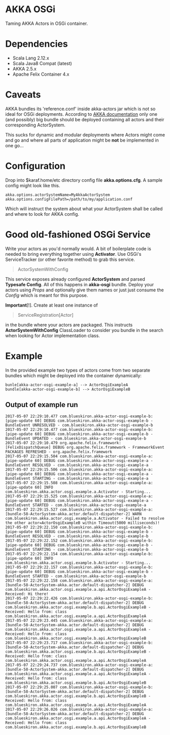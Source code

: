 # AKKA OSGi
Taming AKKA Actors in OSGi container.

# Dependencies

 * Scala Lang 2.12.x
 * Scala Java8 Compat (latest)
 * AKKA 2.5.x
 * Apache Felix Container 4.x

# Caveats
AKKA bundles its 'reference.conf' inside akka-actors jar which is not so ideal for OSGi deployments. According to [AKKA documentation](http://doc.akka.io/docs/akka/current/additional/osgi.html#Intended_Use) only one (and possibly) big bundle should be deployed containing all actors and their corresponding ActorSystem.

This sucks for dynamic and modular deployments where Actors might come and go and where all parts of application might be __not__ be implemented in one go...

# Configuration
Drop into $karaf.home/etc directory config file __akka.options.cfg__.
A sample config might look like this.

	akka.options.actorSystemName=MyAkkaActorSystem
	akka.options.configFilePath=/path/to/my/application.conf

Which will instruct the system about what your ActorSystem shall be called and where to look for AKKA config.

# Good old-fashioned OSGi Service
Write your actors as you'd normally would. A bit of boilerplate code is needed to bring everything together using __Activator__. Use OSGi's ServiceTracker (or other favorite method) to grab this service.

> ActorSystemWithConfig

This service exposes already configured __ActorSystem__ and parsed __Typesafe Config__. All of this happens in __akka-osgi__ bundle. Deploy your actors using _Props_ and optionally give them names or just just consume the _Config_ which is meant for this purpose.

__Important__[!]. Create at least one instance of

> ServiceRegistration[Actor]

in the bundle where your actors are packaged. This instructs __ActorSystemWithConfig__ ClassLoader to consider you bundle in the search when looking for Actor implementation class.

# Example
In the provided example two types of actors come from two separate bundles which might be deployed into the container dynamically:

	bunle[akka-actor-osgi-example-a] --> ActorOsgiExampleA
	bundle[akka-actor-osgi-example-b] --> ActorOsgiExampleB

## Output of example run

	2017-05-07 22:29:10.477 com.blueskiron.akka-actor-osgi-example-b:[pipe-update 60] DEBUG com.blueskiron.akka-actor-osgi-example-b - BundleEvent UNRESOLVED - com.blueskiron.akka-actor-osgi-example-b
	2017-05-07 22:29:10.477 com.blueskiron.akka-actor-osgi-example-b:[pipe-update 60] DEBUG com.blueskiron.akka-actor-osgi-example-b - BundleEvent UPDATED - com.blueskiron.akka-actor-osgi-example-b
	2017-05-07 22:29:10.479 org.apache.felix.framework:[FelixDispatchQueue] DEBUG org.apache.felix.framework - FrameworkEvent PACKAGES REFRESHED - org.apache.felix.framework
	2017-05-07 22:29:15.504 com.blueskiron.akka-actor-osgi-example-a:[pipe-update 60] DEBUG com.blueskiron.akka-actor-osgi-example-a - BundleEvent RESOLVED - com.blueskiron.akka-actor-osgi-example-a
	2017-05-07 22:29:15.506 com.blueskiron.akka-actor-osgi-example-a:[pipe-update 60] DEBUG com.blueskiron.akka-actor-osgi-example-a - BundleEvent STARTING - com.blueskiron.akka-actor-osgi-example-a
	2017-05-07 22:29:15.508 com.blueskiron.akka-actor-osgi-example-a:[pipe-update 60] INFO  com.blueskiron.akka.actor.osgi.example.a.Activator - Starting...
	2017-05-07 22:29:15.525 com.blueskiron.akka-actor-osgi-example-a:[pipe-update 60] DEBUG com.blueskiron.akka-actor-osgi-example-a - BundleEvent STARTED - com.blueskiron.akka-actor-osgi-example-a
	2017-05-07 22:29:15.527 com.blueskiron.akka-actor-osgi-example-a:[bundle-58-ActorSystem-akka.actor.default-dispatcher-2] WARN  com.blueskiron.akka.actor.osgi.example.a.Activator - Failed to resolve the other actor=ActorOsgiExampleB within Timeout(5000 milliseconds)!
	2017-05-07 22:29:22.150 com.blueskiron.akka-actor-osgi-example-b:[pipe-update 60] DEBUG com.blueskiron.akka-actor-osgi-example-b - BundleEvent RESOLVED - com.blueskiron.akka-actor-osgi-example-b
	2017-05-07 22:29:22.152 com.blueskiron.akka-actor-osgi-example-b:[pipe-update 60] DEBUG com.blueskiron.akka-actor-osgi-example-b - BundleEvent STARTING - com.blueskiron.akka-actor-osgi-example-b
	2017-05-07 22:29:22.154 com.blueskiron.akka-actor-osgi-example-b:[pipe-update 60] INFO  com.blueskiron.akka.actor.osgi.example.b.Activator - Starting...
	2017-05-07 22:29:22.157 com.blueskiron.akka-actor-osgi-example-b:[pipe-update 60] DEBUG com.blueskiron.akka-actor-osgi-example-b - BundleEvent STARTED - com.blueskiron.akka-actor-osgi-example-b
	2017-05-07 22:29:22.158 com.blueskiron.akka-actor-osgi-example-a:[bundle-58-ActorSystem-akka.actor.default-dispatcher-2] DEBUG com.blueskiron.akka.actor.osgi.example.a.api.ActorOsgiExampleA - Received: Hi there!
	2017-05-07 22:29:22.426 com.blueskiron.akka-actor-osgi-example-b:[bundle-58-ActorSystem-akka.actor.default-dispatcher-2] DEBUG com.blueskiron.akka.actor.osgi.example.b.api.ActorOsgiExampleB - Received: Hello from: class com.blueskiron.akka.actor.osgi.example.a.api.ActorOsgiExampleA
	2017-05-07 22:29:23.445 com.blueskiron.akka-actor-osgi-example-a:[bundle-58-ActorSystem-akka.actor.default-dispatcher-2] DEBUG com.blueskiron.akka.actor.osgi.example.a.api.ActorOsgiExampleA - Received: Hello from: class com.blueskiron.akka.actor.osgi.example.b.api.ActorOsgiExampleB
	2017-05-07 22:29:23.717 com.blueskiron.akka-actor-osgi-example-b:[bundle-58-ActorSystem-akka.actor.default-dispatcher-2] DEBUG com.blueskiron.akka.actor.osgi.example.b.api.ActorOsgiExampleB - Received: Hello from: class com.blueskiron.akka.actor.osgi.example.a.api.ActorOsgiExampleA
	2017-05-07 22:29:24.737 com.blueskiron.akka-actor-osgi-example-a:[bundle-58-ActorSystem-akka.actor.default-dispatcher-2] DEBUG com.blueskiron.akka.actor.osgi.example.a.api.ActorOsgiExampleA - Received: Hello from: class com.blueskiron.akka.actor.osgi.example.b.api.ActorOsgiExampleB
	2017-05-07 22:29:25.007 com.blueskiron.akka-actor-osgi-example-b:[bundle-58-ActorSystem-akka.actor.default-dispatcher-2] DEBUG com.blueskiron.akka.actor.osgi.example.b.api.ActorOsgiExampleB - Received: Hello from: class com.blueskiron.akka.actor.osgi.example.a.api.ActorOsgiExampleA
	2017-05-07 22:29:26.026 com.blueskiron.akka-actor-osgi-example-a:[bundle-58-ActorSystem-akka.actor.default-dispatcher-2] DEBUG com.blueskiron.akka.actor.osgi.example.a.api.ActorOsgiExampleA - Received: Hello from: class com.blueskiron.akka.actor.osgi.example.b.api.ActorOsgiExampleB
